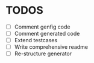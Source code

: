 # TODOS

- [ ] Comment genfig code
- [ ] Comment generated code
- [ ] Extend testcases
- [ ] Write comprehensive readme
- [ ] Re-structure generator